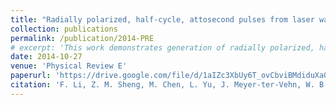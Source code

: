 ```yaml
---
title: "Radially polarized, half-cycle, attosecond pulses from laser wakefields through coherent synchrotronlike radiation"
collection: publications
permalink: /publication/2014-PRE
# excerpt: 'This work demonstrates generation of radially polarized, half-cycle, attosecond pulses from laser wakefields through coherent synchrotron-like radiation.'
date: 2014-10-27
venue: 'Physical Review E'
paperurl: 'https://drive.google.com/file/d/1aIZc3XbUy6T_ovCbviBMdiduXa0V8Lb9/view?usp=drive_link'
citation: 'F. Li, Z. M. Sheng, M. Chen, L. Yu, J. Meyer-ter-Vehn, W. B. Mori, and J. Zhang, Physical Review E 90, 043104 (2014)'
---
```

